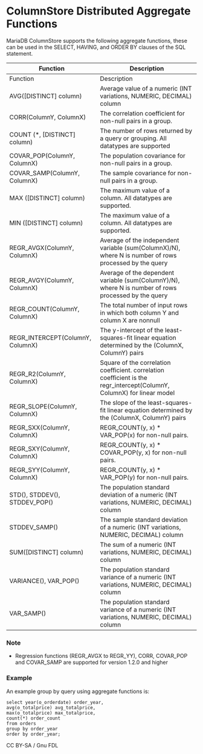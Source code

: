 
# ColumnStore Distributed Aggregate Functions

MariaDB ColumnStore supports the following aggregate functions, these can be used in the SELECT, HAVING, and ORDER BY clauses of the SQL statement.


| Function | Description |
| --- | --- |
| Function | Description |
| AVG([DISTINCT] column) | Average value of a numeric (INT variations, NUMERIC, DECIMAL) column |
| CORR(ColumnY, ColumnX) | The correlation coefficient for non-null pairs in a group. |
| COUNT (*, [DISTINCT] column) | The number of rows returned by a query or grouping. All datatypes are supported |
| COVAR_POP(ColumnY, ColumnX) | The population covariance for non-null pairs in a group. |
| COVAR_SAMP(ColumnY, ColumnX) | The sample covariance for non-null pairs in a group. |
| MAX ([DISTINCT] column) | The maximum value of a column. All datatypes are supported. |
| MIN ([DISTINCT] column) | The maximum value of a column. All datatypes are supported. |
| REGR_AVGX(ColumnY, ColumnX) | Average of the independent variable (sum(ColumnX)/N), where N is number of rows processed by the query |
| REGR_AVGY(ColumnY, ColumnX) | Average of the dependent variable (sum(ColumnY)/N), where N is number of rows processed by the query |
| REGR_COUNT(ColumnY, ColumnX) | The total number of input rows in which both column Y and column X are nonnull |
| REGR_INTERCEPT(ColumnY, ColumnX) | The y-intercept of the least-squares-fit linear equation determined by the (ColumnX, ColumnY) pairs |
| REGR_R2(ColumnY, ColumnX) | Square of the correlation coefficient. correlation coefficient is the regr_intercept(ColumnY, ColumnX) for linear model |
| REGR_SLOPE(ColumnY, ColumnX) | The slope of the least-squares-fit linear equation determined by the (ColumnX, ColumnY) pairs |
| REGR_SXX(ColumnY, ColumnX) | REGR_COUNT(y, x) * VAR_POP(x) for non-null pairs. |
| REGR_SXY(ColumnY, ColumnX) | REGR_COUNT(y, x) * COVAR_POP(y, x) for non-null pairs. |
| REGR_SYY(ColumnY, ColumnX) | REGR_COUNT(y, x) * VAR_POP(y) for non-null pairs. |
| STD(), STDDEV(), STDDEV_POP() | The population standard deviation of a numeric (INT variations, NUMERIC, DECIMAL) column |
| STDDEV_SAMP() | The sample standard deviation of a numeric (INT variations, NUMERIC, DECIMAL) column |
| SUM([DISTINCT] column) | The sum of a numeric (INT variations, NUMERIC, DECIMAL) column |
| VARIANCE(), VAR_POP() | The population standard variance of a numeric (INT variations, NUMERIC, DECIMAL) column |
| VAR_SAMP() | The population standard variance of a numeric (INT variations, NUMERIC, DECIMAL) column |


### Note


* Regression functions (REGR_AVGX to REGR_YY), CORR, COVAR_POP and COVAR_SAMP are supported for version 1.2.0 and higher


### Example


An example group by query using aggregate functions is:


```
select year(o_orderdate) order_year, 
avg(o_totalprice) avg_totalprice, 
max(o_totalprice) max_totalprice, 
count(*) order_count 
from orders 
group by order_year 
order by order_year;
```


CC BY-SA / Gnu FDL

